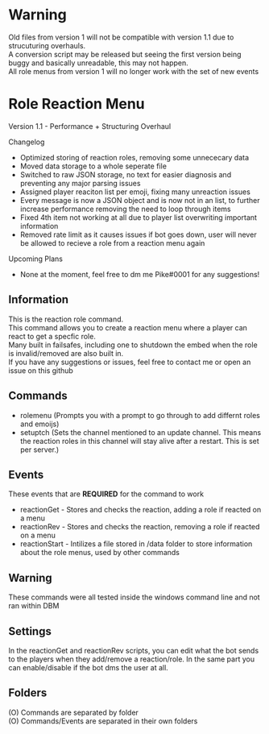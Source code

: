 # Warning
Old files from version 1 will not be compatible with version 1.1 due to strucuturing overhauls.  
A conversion script may be released but seeing the first version being buggy and basically unreadable, this may not happen.  
All role menus from version 1 will no longer work with the set of new events  
  
# Role Reaction Menu
Version 1.1 - Performance + Structuring Overhaul

Changelog
- Optimized storing of reaction roles, removing some unnececary data
- Moved data storage to a whole seperate file
- Switched to raw JSON storage, no text for easier diagnosis and preventing any major parsing issues
- Assigned player reaciton list per emoji, fixing many unreaction issues
- Every message is now a JSON object and is now not in an list, to further increase performance removing the need to loop through items
- Fixed 4th item not working at all due to player list overwriting important information
- Removed rate limit as it causes issues if bot goes down, user will never be allowed to recieve a role from a reaction menu again   
  
Upcoming Plans  
- None at the moment, feel free to dm me Pike#0001 for any suggestions!
  
## Information
This is the reaction role command.  
This command allows you to create a reaction menu where a player can react to get a specfic role.  
Many built in failsafes, including one to shutdown the embed when the role is invalid/removed are also built in.  
If you have any suggestions or issues, feel free to contact me or open an issue on this github  

## Commands
- rolemenu (Prompts you with a prompt to go through to add differnt roles and emoijs)
- setuptch (Sets the channel mentioned to an update channel. This means the reaction roles in this channel will stay alive after a restart. This is set per server.)

## Events
These events that are **REQUIRED** for the command to work

- reactionGet - Stores and checks the reaction, adding a role if reacted on a menu
- reactionRev - Stores and checks the reaction, removing a role if reacted on a menu
- reactionStart - Intilizes a file stored in /data folder to store information about the role menus, used by other commands
  
## Warning
These commands were all tested inside the windows command line and not ran within DBM  

## Settings
In the reactionGet and reactionRev scripts, you can edit what the bot sends to the players when they add/remove a reaction/role.
In the same part you can enable/disable if the bot dms the user at all.

## Folders
(O) Commands are separated by folder  
(O) Commands/Events are separated in their own folders


